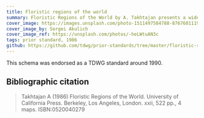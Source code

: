 ```yaml
---
title: Floristic regions of the world
summary: Floristic Regions of the World by A. Takhtajan presents a widely accepted schema of biogeographical areas defined by environmental factors and floristic composition. It is a hierarchical schema that recognizes six floristic kingdoms, 35 floristic regions and 152 floristic provinces.
cover_image: https://images.unsplash.com/photo-1511497584788-876760111969
cover_image_by: Sergei Akulich
cover_image_ref: https://unsplash.com/photos/-heLWtuAN3c
tags: prior standard, 1986
github: https://github.com/tdwg/prior-standards/tree/master/floristic-regions-of-the-world
---
```


This schema was endorsed as a TDWG standard around 1990.

## Bibliographic citation

> Takhtajan A (1986) Floristic Regions of the World. University of California Press. Berkeley, Los Angeles, London. xxii, 522 pp., 4 maps. ISBN:0520040279
